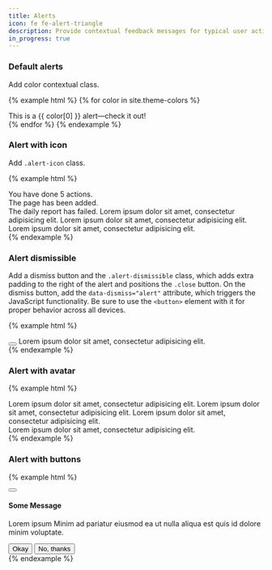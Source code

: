```yaml
---
title: Alerts
icon: fe fe-alert-triangle
description: Provide contextual feedback messages for typical user actions with the handful of available and flexible alert messages.
in_progress: true
---
```


### Default alerts

Add color contextual class.

{% example html %}
{% for color in site.theme-colors %}
<div class="alert alert-{{ color[0] }}" role="alert">
  This is a {{ color[0] }} alert—check it out!
</div>
{% endfor %}
{% endexample %}

### Alert with icon

Add `.alert-icon` class.

{% example html %}
<div class="alert alert-icon alert-primary" role="alert">
  <i class="fe fe-bell mr-2" aria-hidden="true"></i> You have done 5 actions. 
</div>
<div class="alert alert-icon alert-success" role="alert">
  <i class="fe fe-check mr-2" aria-hidden="true"></i> The page has been added. 
</div>
<div class="alert alert-icon alert-danger" role="alert">
  <i class="fe fe-alert-triangle mr-2" aria-hidden="true"></i> The daily report has failed. Lorem ipsum dolor sit amet, consectetur adipisicing elit. Lorem ipsum dolor sit amet, consectetur adipisicing elit. Lorem ipsum dolor sit amet, consectetur adipisicing elit.
</div>
{% endexample %}

### Alert dismissible

Add a dismiss button and the `.alert-dismissible` class, which adds extra padding to the right of the alert and positions the `.close` button. On the dismiss button, add the `data-dismiss="alert"` attribute, which triggers the JavaScript functionality. Be sure to use the `<button>` element with it for proper behavior across all devices.

{% example html %}
<div class="alert alert-warning alert-dismissible">
  <button type="button" class="close" data-dismiss="alert"></button>
  Lorem ipsum dolor sit amet, consectetur adipisicing elit.
</div>
{% endexample %}

### Alert with avatar

{% example html %}
<div class="alert alert-avatar alert-primary alert-dismissible">
  <span class="avatar" style="background-image: url({{ site.base }}/{{ site.data.users[12].photo }})"></span>
  Lorem ipsum dolor sit amet, consectetur adipisicing elit. Lorem ipsum dolor sit amet, consectetur adipisicing elit. Lorem ipsum dolor sit amet, consectetur adipisicing elit.
</div>
<div class="alert alert-avatar alert-success alert-dismissible">
  <span class="avatar" style="background-image: url({{ site.base }}/{{ site.data.users[13].photo }})"></span>
  Lorem ipsum dolor sit amet, consectetur adipisicing elit.
</div>
{% endexample %}

### Alert with buttons

{% example html %}
<div class="alert alert-success alert-dismissible">
  <button data-dismiss="alert" class="close"></button>
    
  <h4>Some Message</h4>
  <p>
    Lorem ipsum Minim ad pariatur eiusmod ea ut nulla aliqua est quis id dolore minim
    voluptate.
  </p>
  <div class="btn-list">
    <button class="btn btn-success" type="button">Okay</button>
    <button class="btn btn-secondary" type="button">No, thanks</button>
  </div>
</div>
{% endexample %}
